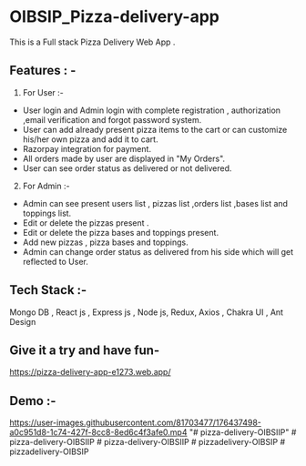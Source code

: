 # OIBSIP_Pizza-delivery-app

This is a Full stack Pizza Delivery Web App .

## Features : -

1. For User :-

-   User login and Admin login with complete registration , authorization ,email verification and forgot password system.
-   User can add already present pizza items to the cart or can customize his/her own pizza and add it to cart.
-   Razorpay integration for payment.
-   All orders made by user are displayed in "My Orders".
-   User can see order status as delivered or not delivered.

2. For Admin :-

-   Admin can see present users list , pizzas list ,orders list ,bases list and toppings list.
-   Edit or delete the pizzas present .
-   Edit or delete the pizza bases and toppings present.
-   Add new pizzas , pizza bases and toppings.
-   Admin can change order status as delivered from his side which will get reflected to User.

## Tech Stack :-

Mongo DB , React js , Express js , Node js, Redux, Axios , Chakra UI , Ant Design

## Give it a try and have fun-

https://pizza-delivery-app-e1273.web.app/

## Demo :-

https://user-images.githubusercontent.com/81703477/176437498-a0c951d8-1c74-427f-8cc8-8ed6c4f3afe0.mp4
"# pizza-delivery-OIBSIIP" 
#   p i z z a - d e l i v e r y - O I B S I I P  
 #   p i z z a - d e l i v e r y - O I B S I I P  
 #   p i z z a d e l i v e r y - O I B S I P  
 #   p i z z a d e l i v e r y - O I B S I P  
 